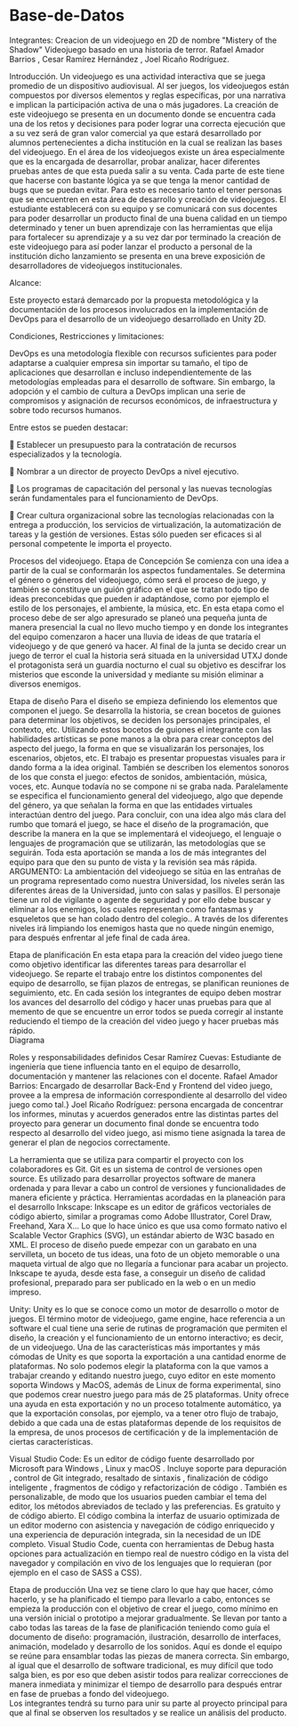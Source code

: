 # Base-de-Datos

Integrantes: 
Creacion de un videojuego en 2D de nombre "Mistery of the Shadow"
Videojuego basado en una historia de terror.
Rafael Amador Barrios , Cesar Ramírez Hernández , Joel Ricaño Rodríguez.


Introducción.
Un videojuego es una actividad interactiva que se juega promedio de un dispositivo audiovisual. Al ser juegos, los videojuegos están compuestos por diversos elementos y reglas específicas, por una narrativa e implican la participación activa de una o más jugadores. 
La creación de este videojuego se presenta en un documento donde se encuentra cada una de los retos y decisiones para poder lograr una correcta ejecución que a su vez será de gran valor comercial ya que estará desarrollado por alumnos pertenecientes a dicha institución en la cual se realizan las bases del videojuego.
En el área de los videojuegos existe un área especialmente que es la encargada de desarrollar, probar analizar, hacer diferentes pruebas antes de que esta pueda salir a su venta. Cada parte de este tiene que hacerse con bastante lógica ya se que tenga la menor cantidad de bugs que se puedan evitar. Para esto es necesario tanto el tener personas que se encuentren en esta área de desarrollo y creación de videojuegos.
El estudiante establecerá con su equipo y se comunicará con sus docentes para poder desarrollar un producto final de una buena calidad en un tiempo determinado y tener un buen aprendizaje con las herramientas que elija para fortalecer su aprendizaje y a su vez dar por terminado la creación de este videojuego para así poder lanzar el producto a personal de la institución dicho lanzamiento se presenta en una breve exposición de desarrolladores de videojuegos institucionales.











Alcance: 

Este proyecto estará demarcado por la propuesta metodológica y la documentación de los procesos involucrados en la implementación de DevOps para el desarrollo de un videojuego desarrollado en Unity 2D. 

Condiciones, Restricciones y limitaciones:

DevOps es una metodología flexible con recursos suficientes para poder adaptarse a cualquier empresa sin importar su tamaño, el tipo de aplicaciones que desarrollan e incluso independientemente de las metodologías empleadas para el desarrollo de software. Sin embargo, la adopción y el cambio de cultura a DevOps implican una serie de compromisos y asignación de recursos económicos, de infraestructura y sobre todo recursos humanos.

Entre estos se pueden destacar: 

	Establecer un presupuesto para la contratación de recursos especializados y la tecnología. 

	Nombrar a un director de proyecto DevOps a nivel ejecutivo. 

	Los programas de capacitación del personal y las nuevas tecnologías serán fundamentales para el funcionamiento de DevOps. 

	Crear cultura organizacional sobre las tecnologías relacionadas con la entrega a producción, los servicios de virtualización, la automatización de tareas y la gestión de versiones. Estas sólo pueden ser eficaces si al personal competente le importa el proyecto.



Procesos del videojuego.
Etapa de Concepción
Se comienza con una idea a partir de la cual se conformarán los aspectos fundamentales. Se determina el género o géneros del videojuego, cómo será el proceso de juego, y también se constituye un guión gráfico en el que se tratan todo tipo de ideas preconcebidas que pueden ir adaptándose, como por ejemplo el estilo de los personajes, el ambiente, la música, etc. 
En esta etapa como el proceso debe de ser algo apresurado se planeó una pequeña junta de manera presencial la cual no llevo mucho tiempo y en donde los integrantes del equipo comenzaron a hacer una lluvia de ideas de que trataría el videojuego y de que generó va hacer.
Al final de la junta se decido crear un juego de terror el cual la historia será situada en la universidad UTXJ donde el protagonista será un guardia nocturno el cual su objetivo es descifrar los misterios que esconde la universidad y mediante su misión eliminar a diversos enemigos. 

Etapa de diseño 
Para el diseño se empieza definiendo los elementos que componen el juego. Se desarrolla la historia, se crean bocetos de guiones para determinar los objetivos, se deciden los personajes principales, el contexto, etc.
Utilizando estos bocetos de guiones el integrante con las habilidades artísticas se pone manos a la obra para crear conceptos del aspecto del juego, la forma en que se visualizarán los personajes, los escenarios, objetos, etc. El trabajo es presentar propuestas visuales para ir dando forma a la idea original.
También se describen los elementos sonoros de los que consta el juego: efectos de sonidos, ambientación, música, voces, etc. Aunque todavía no se compone ni se graba nada.
Paralelamente se especifica el funcionamiento general del videojuego, algo que depende del género, ya que señalan la forma en que las entidades virtuales interactúan dentro del juego.
Para concluir, con una idea algo más clara del rumbo que tomará el juego, se hace el diseño de la programación, que describe la manera en la que se implementará el videojuego, el lenguaje o lenguajes de programación que se utilizarán, las metodologías que se seguirán.  Toda esta aportación se manda a los de más integrantes del equipo para que den su punto de vista y la revisión sea más rápida.
ARGUMENTO: 
La ambientación del videojuego se sitúa en las entrañas de un programa representado como nuestra Universidad, los niveles serán las diferentes áreas de la Universidad, junto con  salas y pasillos. El personaje tiene un rol de vigilante o agente de seguridad y por ello debe buscar y eliminar a los enemigos, los cuales representan como fantasmas y esqueletos que se han colado
dentro del colegio.. A través de los diferentes niveles irá limpiando los enemigos hasta que no quede ningún enemigo, para después enfrentar al jefe final de cada área.











Etapa de planificación 
En esta etapa para la creación del video juego  tiene como objetivo identificar las diferentes tareas para desarrollar el videojuego. Se reparte el trabajo entre los distintos componentes del equipo de desarrollo, se fijan plazos de entregas, se planifican reuniones de seguimiento, etc.
En cada sesión los integrantes de equipo deben mostrar los avances del desarrollo del código y hacer unas pruebas para que al memento de que se encuentre un error todos se pueda corregir al instante reduciendo el tiempo de la creación del video juego y hacer pruebas más rápido.  
Diagrama 








Roles y responsabilidades definidos
Cesar Ramírez Cuevas: Estudiante de ingeniería que tiene influencia tanto en el equipo de desarrollo, documentación y mantener las relaciones con el docente.
Rafael Amador Barrios: Encargado de desarrollar Back-End y Frontend del video juego, provee a la empresa de información correspondiente al desarrollo del video juego como tal.}
Joel Ricaño Rodríguez: persona encargada de concentrar los informes, minutas y acuerdos generados entre las distintas partes del proyecto para generar un documento final donde se encuentra todo respecto al desarrollo del video juego, asi mismo tiene asignada la tarea de generar el plan de negocios correctamente.  

La herramienta que se utiliza para compartir el proyecto con los colaboradores es Git.
Git es un sistema de control de versiones open source. Es utilizado para desarrollar proyectos software de manera ordenada y para llevar a cabo un control de versiones y funcionalidades de manera eficiente y práctica. 
Herramientas acordadas en la planeación para el desarrollo 
Inkscape: Inkscape es un editor de gráficos vectoriales de código abierto, similar a programas como Adobe Illustrator, Corel Draw, Freehand, Xara X... Lo que lo hace único es que usa como formato nativo el Scalable Vector Graphics (SVG), un  estándar abierto de W3C basado en XML.
El proceso de diseño puede empezar con un garabato en una servilleta, un boceto de tus ideas, una foto de un objeto memorable o una maqueta virtual de algo que no llegaría a funcionar para acabar un projecto.  Inkscape te ayuda, desde esta fase, a conseguir un diseño de calidad profesional, preparado para ser publicado en la web o en un medio impreso.

Unity: Unity es lo que se conoce como un motor de desarrollo o motor de juegos. El término motor de videojuego, game engine, hace referencia a un software el cual tiene una serie de rutinas de programación que permiten el diseño, la creación y el funcionamiento de un entorno interactivo; es decir, de un videojuego.
Una de las características más importantes y más cómodas de Unity es que soporta la exportación a una cantidad enorme de plataformas.
No solo podemos elegir la plataforma con la que vamos a trabajar creando y editando nuestro juego, cuyo editor en este momento soporta Windows y MacOS, además de Linux de forma experimental, sino que podemos crear nuestro juego para más de 25 plataformas.
Unity ofrece una ayuda en esta exportación y no un proceso totalmente automático, ya que la exportación consolas, por ejemplo, va a tener otro flujo de trabajo, debido a que cada una de estas plataformas depende de los requisitos de la empresa, de unos procesos de certificación y de la implementación de ciertas características.






	
Visual Studio Code: Es un editor de código fuente desarrollado por Microsoft para Windows , Linux y macOS . Incluye soporte para depuración , control de Git integrado, resaltado de sintaxis , finalización de código inteligente , fragmentos de código y refactorización de código . También es personalizable, de modo que los usuarios pueden cambiar el tema del editor, los métodos abreviados de teclado y las preferencias. Es gratuito y de código abierto.
El código combina la interfaz de usuario optimizada de un editor moderno con asistencia y navegación de código enriquecido y una experiencia de depuración integrada, sin la necesidad de un IDE completo. Visual Studio Code, cuenta con herramientas de Debug hasta opciones para actualización en tiempo real de nuestro código en la vista del navegador y compilación en vivo de los lenguajes que lo requieran (por ejemplo en el caso de SASS a CSS). 







Etapa de producción
Una vez se tiene claro lo que hay que hacer, cómo hacerlo, y se ha planificado el tiempo para llevarlo a cabo, entonces se empieza la producción con el objetivo de crear el juego, como mínimo en una versión inicial o prototipo a mejorar gradualmente.
Se llevan por tanto a cabo todas las tareas de la fase de planificación teniendo como guía el documento de diseño: programación, ilustración, desarrollo de interfaces, animación,  modelado y desarrollo de los sonidos.
Aquí es donde el equipo se reúne para ensamblar todas las piezas de manera correcta. Sin embargo, al igual que el desarrollo de software tradicional, es muy difícil que todo salga bien, es por eso que deben asistir todos para realizar correcciones de manera inmediata y minimizar el tiempo de desarrollo  para después entrar en fase de pruebas a fondo del videojuego.   
Los integrantes tendrá su turno para unir su parte al proyecto principal para que al final se observen los resultados y se realice un análisis del producto. 

